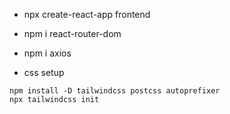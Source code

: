 - npx create-react-app frontend

- npm i react-router-dom
- npm i axios

- css setup

```
npm install -D tailwindcss postcss autoprefixer
npx tailwindcss init
```

